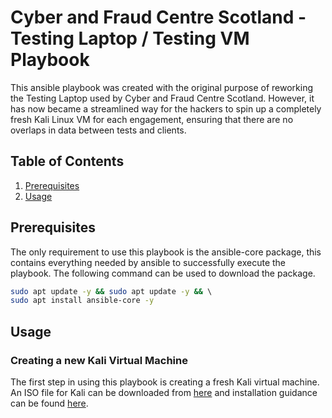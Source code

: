 # Cyber and Fraud Centre Scotland - Testing Laptop / Testing VM Playbook

This ansible playbook was created with the original purpose of reworking the
Testing Laptop used by Cyber and Fraud Centre Scotland. However, it has now became
a streamlined way for the hackers to spin up a completely fresh Kali Linux VM for
each engagement, ensuring that there are no overlaps in data between tests and clients.

## Table of Contents

1. [Prerequisites](#prerequisites)
1. [Usage](#usage)

## Prerequisites

The only requirement to use this playbook is the ansible-core package, this contains
everything needed by ansible to successfully execute the playbook. The following
command can be used to download the package.

```bash
sudo apt update -y && sudo apt update -y && \ 
sudo apt install ansible-core -y
```

## Usage

### Creating a new Kali Virtual Machine

The first step in using this playbook is creating a fresh Kali virtual machine.
An ISO file for Kali can be downloaded from [here](https://www.kali.org/get-kali/#kali-installer-images)
and installation guidance can be found [here](https://www.kali.org/docs/installation/hard-disk-install/).
